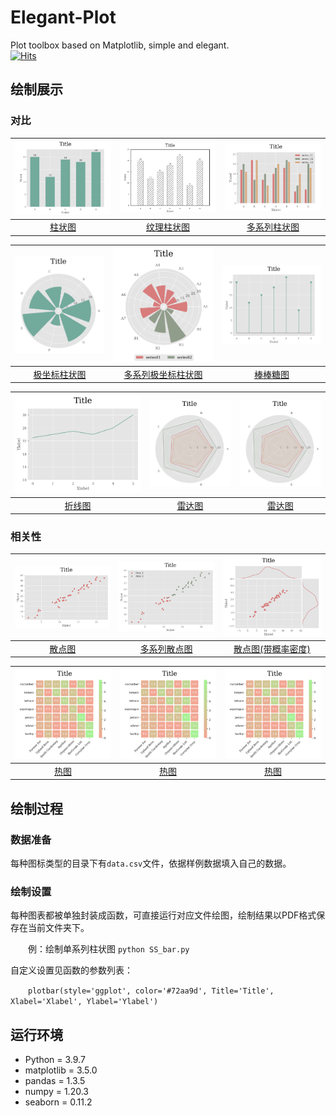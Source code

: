 # Elegant-Plot
Plot toolbox based on Matplotlib, simple and elegant.
<br>
[![Hits](https://hits.seeyoufarm.com/api/count/incr/badge.svg?url=https%3A%2F%2Fgithub.com%2FMacroHongZ%2FElegant-Plot&count_bg=%23F9B548&title_bg=%23555555&icon=codecov.svg&icon_color=%23E7E7E7&title=CooL&edge_flat=false)](https://hits.seeyoufarm.com)

## 绘制展示
### 对比
![](./图片/bar.png) | ![](./图片/texture_bar.png) | ![](./图片/MS_bar.png)
:---:|:---:|:---:
[柱状图](./对比/柱状图/SS_Bar.py)| [纹理柱状图](./对比/柱状图/SS_Bar.py) | [多系列柱状图](./对比/多系列柱状图/MS_Bar.py)

![](./图片/cicle_bar.png) | ![](./图片/Ms_circle_bar.png) | ![](./图片/stem.png)
:---:|:---:|:---:
[极坐标柱状图](./对比/极坐标柱状图/circle_Bar.py)| [多系列极坐标柱状图](./对比/多系列极坐标柱状图/MS_circle_Bar.py) | [棒棒糖图](./对比/棒棒糖图/Stem.py)

![](./图片/line.png) | ![](./图片/spyder.png) | ![](./图片/spyder.png)
:---:|:---:|:---:
[折线图](./对比/折线图/line.py)| [雷达图](./对比/雷达图/spider.py) | [雷达图](./对比/雷达图/spider.py)

### 相关性
![](./图片/scatter.png) | ![](./图片/Mul_scater.png) | ![](./图片/scatter_kde.png)
:---:|:---:|:---:
[散点图](./相关性/散点图/scatter.py)| [多系列散点图](./相关性/多系列散点图/Mul_scater.py) | [散点图(带概率密度)](./相关性/散点图(带概率密度)/scatter.py)

![](./图片/heatmap.png) | ![](./图片/heatmap.png) | ![](./图片/heatmap.png)
:---:|:---:|:---:
[热图](./相关性/热图/heatmap.py) | [热图](./相关性/热图/heatmap.py) | [热图](./相关性/热图/heatmap.py)

## 绘制过程
### 数据准备
每种图标类型的目录下有`data.csv`文件，依据样例数据填入自己的数据。
### 绘制设置
每种图表都被单独封装成函数，可直接运行对应文件绘图，绘制结果以PDF格式保存在当前文件夹下。

&emsp;&emsp;例：绘制单系列柱状图 `python SS_bar.py`

自定义设置见函数的参数列表：

&emsp;&emsp;`plotbar(style='ggplot', color='#72aa9d', Title='Title', Xlabel='Xlabel', Ylabel='Ylabel')`

## 运行环境
- Python = 3.9.7
- matplotlib = 3.5.0
- pandas = 1.3.5
- numpy = 1.20.3
- seaborn = 0.11.2
